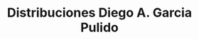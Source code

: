 ---
title: "Distribuciones Diego A. Garcia Pulido"
url: /villanueva-de-cordoba/distribuciones-diego-a-garcia-pulido/
shop: bebidas
---